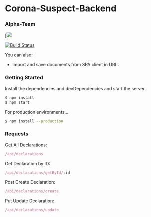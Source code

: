 # Corona-Suspect-Backend
### Alpha-Team

[![](https://images-platform.99static.com//GstueAZSlmcQiCjUOA94tXEw2io=/245x243:1254x1252/fit-in/500x500/99designs-contests-attachments/95/95760/attachment_95760099)


[![Build Status](https://travis-ci.org/joemccann/dillinger.svg?branch=master)](https://travis-ci.org/joemccann/dillinger)

You can also:
  - Import and save documents from SPA client in URL: 

### Getting Started
Install the dependencies and devDependencies and start the server.
```js
$ npm install
$ npm start
```

For production environments...

```sh
$ npm install --production
```

### Requests

Get All Declarations:
```javascript
/api/declarations
```
Get Declaration by ID:
```javascript
/api/declarations/getById/:id
```
Post Create Declaration:
```javascript
/api/declarations/create
```
Put Update Declaration:
```javascript
/api/declarations/update
```





